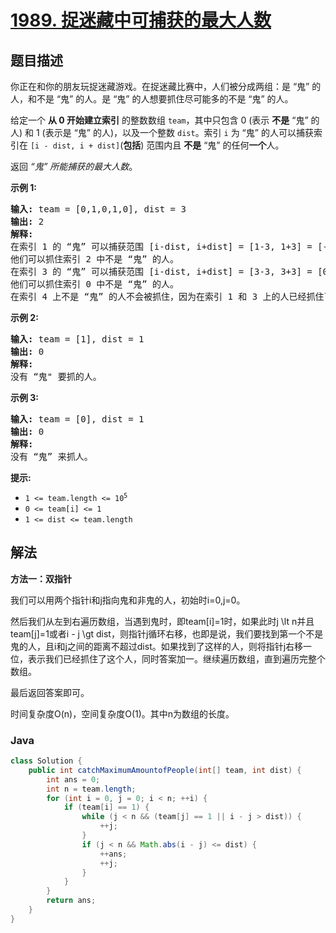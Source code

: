 # [1989. 捉迷藏中可捕获的最大人数](https://leetcode.cn/problems/maximum-number-of-people-that-can-be-caught-in-tag)

## 题目描述

<p>你正在和你的朋友玩捉迷藏游戏。在捉迷藏比赛中，人们被分成两组：是 “鬼” 的人，和不是 “鬼” 的人。是 “鬼” 的人想要抓住尽可能多的不是 “鬼” 的人。</p>

<p>给定一个 <strong>从 0 开始建立索引</strong> 的整数数组 <code>team</code>，其中只包含 0 (表示&nbsp;<strong>不是</strong> “鬼” 的人) 和 1 (表示是 “鬼” 的人)，以及一个整数 <code>dist</code>。索引 <code>i</code> 为 “鬼” 的人可以捕获索引在 <code>[i - dist, i + dist]</code>(<strong>包括</strong>) 范围内且 <strong>不是</strong> “鬼” 的任何<strong>一个</strong>人。</p>

<p>返回 <em>“鬼” 所能捕获的最大人数</em>。</p>

<p><strong class="example">示例 1:</strong></p>

<pre>
<strong>输入:</strong> team = [0,1,0,1,0], dist = 3
<strong>输出:</strong> 2
<strong>解释:</strong>
在索引 1 的 “鬼” 可以捕获范围 [i-dist, i+dist] = [1-3, 1+3] = [-2, 4] 内的人。
他们可以抓住索引 2 中不是 “鬼” 的人。
在索引 3 的 “鬼” 可以捕获范围 [i-dist, i+dist] = [3-3, 3+3] = [0, 6] 内的人。
他们可以抓住索引 0 中不是 “鬼” 的人。
在索引 4 上不是 “鬼” 的人不会被抓住，因为在索引 1 和 3 上的人已经抓住了一个人。</pre>

<p><strong class="example">示例 2:</strong></p>

<pre>
<strong>输入:</strong> team = [1], dist = 1
<strong>输出:</strong> 0
<strong>解释:</strong>
没有 “鬼" 要抓的人。
</pre>

<p><strong class="example">示例 3:</strong></p>

<pre>
<strong>输入:</strong> team = [0], dist = 1
<strong>输出:</strong> 0
<strong>解释:
</strong>没有 “鬼” 来抓人。
</pre>

<p><strong>提示:</strong></p>

<ul>
	<li><code>1 &lt;= team.length &lt;= 10<sup>5</sup></code></li>
	<li><code>0 &lt;= team[i] &lt;= 1</code></li>
	<li><code>1 &lt;= dist &lt;= team.length</code></li>
</ul>

## 解法

**方法一：双指针**

我们可以用两个指针i和j指向鬼和非鬼的人，初始时i=0,j=0。

然后我们从左到右遍历数组，当遇到鬼时，即team[i]=1时，如果此时j \lt n并且team[j]=1或者i - j \gt dist，则指针j循环右移，也即是说，我们要找到第一个不是鬼的人，且i和j之间的距离不超过dist。如果找到了这样的人，则将指针j右移一位，表示我们已经抓住了这个人，同时答案加一。继续遍历数组，直到遍历完整个数组。

最后返回答案即可。

时间复杂度O(n)，空间复杂度O(1)。其中n为数组的长度。

### **Java**

```java
class Solution {
    public int catchMaximumAmountofPeople(int[] team, int dist) {
        int ans = 0;
        int n = team.length;
        for (int i = 0, j = 0; i < n; ++i) {
            if (team[i] == 1) {
                while (j < n && (team[j] == 1 || i - j > dist)) {
                    ++j;
                }
                if (j < n && Math.abs(i - j) <= dist) {
                    ++ans;
                    ++j;
                }
            }
        }
        return ans;
    }
}
```
